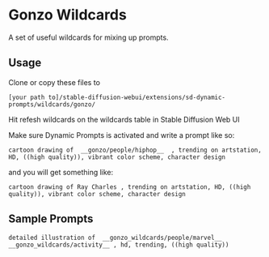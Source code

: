 # Gonzo Wildcards

A set of useful wildcards for mixing up prompts.

## Usage

Clone or copy these files to 

`[your path to]/stable-diffusion-webui/extensions/sd-dynamic-prompts/wildcards/gonzo/`

Hit refesh wildcards on the wildcards table in Stable Diffusion Web UI

Make sure Dynamic Prompts is activated and write a prompt like so: 

`cartoon drawing of  __gonzo/people/hiphop__  , trending on artstation, HD, ((high quality)), vibrant color scheme, character design`

and you will get something like: 

`cartoon drawing of Ray Charles , trending on artstation, HD, ((high quality)), vibrant color scheme, character design`


## Sample Prompts

`detailed illustration of  __gonzo_wildcards/people/marvel__  __gonzo_wildcards/activity__ , hd, trending, ((high quality))`